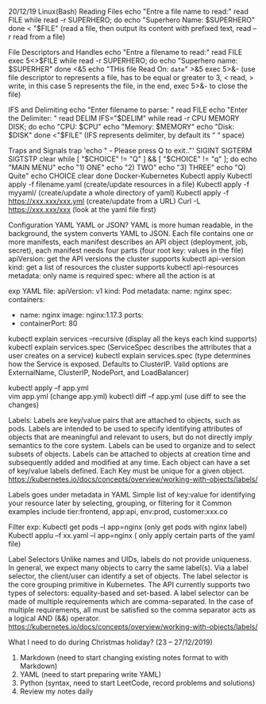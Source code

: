 20/12/19
Linux(Bash)
Reading Files
echo "Entre a file name to read:"
read FILE
while read -r SUPERHERO; do
echo "Superhero Name: $SUPERHERO"
done < "$FILE"
(read a file, then output its content with prefixed text, read –r read from a file)

File Descriptors and Handles
echo "Entre a filename to read:"
read FILE
exec 5<>$FILE
while read -r SUPERHERO; do
        echo "Superhero name: $SUPERHER"
done <&5
echo "THis file Read On: `date`" >&5
exec 5>&-
(use file descriptor to represents a file, has to be equal or greater to 3, < read, > write, in this case 5 represents the file, in the end, exec 5>&- to close the file)

IFS and Delimiting
echo "Enter filename to parse: "
read FILE
echo "Enter the Delimiter: "
read DELIM
IFS="$DELIM"
while read -r CPU MEMORY DISK; do
  echo "CPU: $CPU"
echo "Memory: $MEMORY"
  echo "Disk: $DISK"
done <"\$FILE"
(IFS represents delimiter, by default its “ “ space)

Traps and Signals
trap 'echo " - Please press Q to exit.."' SIGINT SIGTERM SIGTSTP
clear
while [ "$CHOICE" != "Q" ] && [ "$CHOICE" != "q" ]; do
echo "MAIN MENU"
echo "1) ONE"
echo "2) TWO"
echo "3) THREE"
echo "Q) Quite"
echo CHOICE
clear
done
Docker-Kubernetes
Kubectl apply
Kubectl apply -f filename.yaml (create/update resources in a file)
Kubectl apply -f myyaml/ (create/update a whole directory of yaml)
Kubectl apply -f https://xxx.xxx/xxx.yml (create/update from a URL)
Curl -L https://xxx.xxx/xxx (look at the yaml file first)

Configuration YAML
YAML or JSON?
YAML is more human readable, in the background, the system converts YAML to JSON.
Each file contains one or more manifests, each manifest describes an API object (deployment, job, secret), each manifest needs four parts (four root key: values in the file)
apiVersion: get the API versions the cluster supports
kubectl api-version
kind: get a list of resources the cluster supports
kubectl api-resources
metadata: only name is required
spec: where all the action is at

exp YAML file:
apiVersion: v1
kind: Pod
metadata:
name: nginx
spec:
containers:

- name: nginx
  image: nginx:1.17.3
  ports:
- containerPort: 80

kubectl explain services –recursive (display all the keys each kind supports)
kubectl explain services.spec (ServiceSpec describes the attributes that a user creates on a service)
kubectl explain services.spec (type determines how the Service is exposed. Defaults to ClusterIP. Valid options are ExternalName, ClusterIP, NodePort, and LoadBalancer)

kubectl apply –f app.yml  
vim app.yml (change app.yml)
kubectl diff –f app.yml (use diff to see the changes)

Labels:
Labels are key/value pairs that are attached to objects, such as pods. Labels are intended to be used to specify identifying attributes of objects that are meaningful and relevant to users, but do not directly imply semantics to the core system. Labels can be used to organize and to select subsets of objects. Labels can be attached to objects at creation time and subsequently added and modified at any time. Each object can have a set of key/value labels defined. Each Key must be unique for a given object.
https://kubernetes.io/docs/concepts/overview/working-with-objects/labels/

Labels goes under metadata in YAML
Simple list of key:value for identifying your resource later by selecting, grouping, or filtering for it
Common examples include tier:frontend, app:api, env:prod, customer:xxx.co

Filter exp:
Kubectl get pods –l app=nginx (only get pods with nginx label)
Kubectl applu –f xx.yaml –l app=nginx ( only apply certain parts of the yaml file)

Label Selectors
Unlike names and UIDs, labels do not provide uniqueness. In general, we expect many objects to carry the same label(s).
Via a label selector, the client/user can identify a set of objects. The label selector is the core grouping primitive in Kubernetes.
The API currently supports two types of selectors: equality-based and set-based. A label selector can be made of multiple requirements which are comma-separated. In the case of multiple requirements, all must be satisfied so the comma separator acts as a logical AND (&&) operator.
https://kubernetes.io/docs/concepts/overview/working-with-objects/labels/

What I need to do during Christmas holiday? (23 – 27/12/2019)
1.	Markdown (need to start changing existing notes format to with Markdown)
2.	YAML (need to start preparing write YAML)
3.	Python (syntax, need to start LeetCode, record problems and solutions)
4.	Review my notes daily

